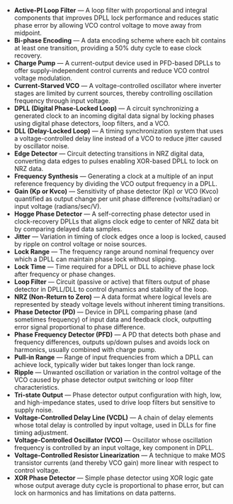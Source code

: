 - **Active-PI Loop Filter** — A loop filter with proportional and integral components that improves DPLL lock performance and reduces static phase error by allowing VCO control voltage to move away from midpoint.
- **Bi-phase Encoding** — A data encoding scheme where each bit contains at least one transition, providing a 50% duty cycle to ease clock recovery.
- **Charge Pump** — A current-output device used in PFD-based DPLLs to offer supply-independent control currents and reduce VCO control voltage modulation.
- **Current-Starved VCO** — A voltage-controlled oscillator where inverter stages are limited by current sources, thereby controlling oscillation frequency through input voltage.
- **DPLL (Digital Phase-Locked Loop)** — A circuit synchronizing a generated clock to an incoming digital data signal by locking phases using digital phase detectors, loop filters, and a VCO.
- **DLL (Delay-Locked Loop)** — A timing synchronization system that uses a voltage-controlled delay line instead of a VCO to reduce jitter caused by oscillator noise.
- **Edge Detector** — Circuit detecting transitions in NRZ digital data, converting data edges to pulses enabling XOR-based DPLL to lock on NRZ data.
- **Frequency Synthesis** — Generating a clock at a multiple of an input reference frequency by dividing the VCO output frequency in a DPLL.
- **Gain (Kp or Kvco)** — Sensitivity of phase detector (Kp) or VCO (Kvco) quantified as output change per unit phase difference (volts/radian) or input voltage (radians/sec/V).
- **Hogge Phase Detector** — A self-correcting phase detector used in clock-recovery DPLLs that aligns clock edge to center of NRZ data bit by comparing delayed data samples.
- **Jitter** — Variation in timing of clock edges once a loop is locked, caused by ripple on control voltage or noise sources.
- **Lock Range** — The frequency range around nominal frequency over which a DPLL can maintain phase lock without slipping.
- **Lock Time** — Time required for a DPLL or DLL to achieve phase lock after frequency or phase changes.
- **Loop Filter** — Circuit (passive or active) that filters output of phase detector in DPLL/DLL to control dynamics and stability of the loop.
- **NRZ (Non-Return to Zero)** — A data format where logical levels are represented by steady voltage levels without inherent timing transitions.
- **Phase Detector (PD)** — Device in DPLL comparing phase (and sometimes frequency) of input data and feedback clock, outputting error signal proportional to phase difference.
- **Phase Frequency Detector (PFD)** — A PD that detects both phase and frequency differences, outputs up/down pulses and avoids lock on harmonics, usually combined with charge pump.
- **Pull-in Range** — Range of input frequencies from which a DPLL can achieve lock, typically wider but takes longer than lock range.
- **Ripple** — Unwanted oscillation or variation in the control voltage of the VCO caused by phase detector output switching or loop filter characteristics.
- **Tri-state Output** — Phase detector output configuration with high, low, and high-impedance states, used to drive loop filters but sensitive to supply noise.
- **Voltage-Controlled Delay Line (VCDL)** — A chain of delay elements whose total delay is controlled by input voltage, used in DLLs for fine timing adjustment.
- **Voltage-Controlled Oscillator (VCO)** — Oscillator whose oscillation frequency is controlled by an input voltage, key component in DPLL.
- **Voltage-Controlled Resistor Linearization** — A technique to make MOS transistor currents (and thereby VCO gain) more linear with respect to control voltage.
- **XOR Phase Detector** — Simple phase detector using XOR logic gate whose output average duty cycle is proportional to phase error, but can lock on harmonics and has limitations on data patterns.
